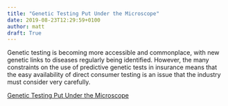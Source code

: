 ```yaml
---
title: "Genetic Testing Put Under the Microscope"
date: 2019-08-23T12:29:59+0100
author: matt
draft: True
---
```

Genetic testing is becoming more accessible and commonplace, with new genetic links to diseases regularly being identified. However, the many constraints on the use of predictive genetic tests in insurance means that the easy availability of direct consumer testing is an issue that the industry must consider very carefully.

[ Genetic Testing Put Under the Microscope ]( http://www.genre.com/knowledge/blog/genetic-testing-put-under-the-microscope-en.html )
